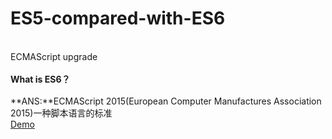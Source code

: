 # ES5-compared-with-ES6
<br>ECMAScript upgrade<br>
<br>**What is ES6？**<br>
<br>**ANS:**ECMAScript 2015(European Computer Manufactures Association 2015)一种脚本语言的标准<br>
[Demo](http://github.com)
